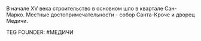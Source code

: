 В начале XV века строительство в основном шло в квартале Сан-Марко. Местные достопримечательности - собор Санта-Кроче и дворец Медичи.







TEG FOUNDER:
#МЕДИЧИ